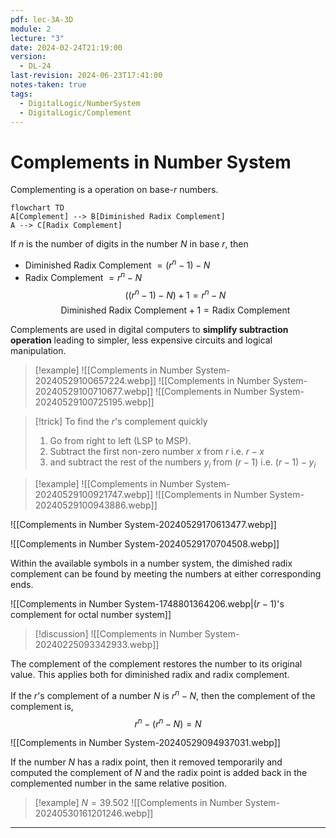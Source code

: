 ```yaml
---
pdf: lec-3A-3D
module: 2
lecture: "3"
date: 2024-02-24T21:19:00
version:
  - DL-24
last-revision: 2024-06-23T17:41:00
notes-taken: true
tags:
  - DigitalLogic/NumberSystem
  - DigitalLogic/Complement
---
```

# Complements in Number System

Complementing is a operation on base-$r$ numbers.

```mermaid
flowchart TD
A[Complement] --> B[Diminished Radix Complement]
A --> C[Radix Complement]
```

If $n$ is the number of digits in the number $N$ in base $r$, then
- Diminished Radix Complement $= (r^n - 1) - N$
- Radix Complement $= r^n - N$
$$
((r^n - 1) - N) + 1 = r^n - N
$$
$$
\text{Diminished Radix Complement} + 1 = \text{Radix Complement}
$$

Complements are used in digital computers to **simplify subtraction operation** leading to simpler, less expensive circuits and logical manipulation.

> [!example] 
> ![[Complements in Number System-20240529100657224.webp]]
> ![[Complements in Number System-20240529100710677.webp]]
> ![[Complements in Number System-20240529100725195.webp]]

> [!trick] To find the $r$'s complement quickly
> 1. Go from right to left (LSP to MSP). 
> 2. Subtract the first non-zero number $x$ from $r$ i.e. $r - x$
> 3. and subtract the rest of the numbers $y_i$ from $(r - 1)$ i.e. $(r - 1) - y_i$ 

> [!example] 
> ![[Complements in Number System-20240529100921747.webp]]
> ![[Complements in Number System-20240529100943886.webp]]

![[Complements in Number System-20240529170613477.webp]]

![[Complements in Number System-20240529170704508.webp]]

Within the available symbols in a number system, the dimished radix complement can be found by meeting the numbers at either corresponding ends.

![[Complements in Number System-1748801364206.webp|$(r-1)$'s complement for octal number system]]

> [!discussion] 
> ![[Complements in Number System-20240225093342933.webp]]

The complement of the complement restores the number to its original value. This applies both for diminished radix and radix complement.

If the $r$'s complement of a number $N$ is $r^n - N$, then the complement of the complement is,
$$
r^n - (r^n - N) = N
$$

![[Complements in Number System-20240529094937031.webp]]

If the number $N$ has a radix point, then it removed temporarily and computed the complement of $N$ and the radix point is added back in the complemented number in the same relative position.

> [!example] $N = 39.502$ 
> ![[Complements in Number System-20240530161201246.webp]]

---
